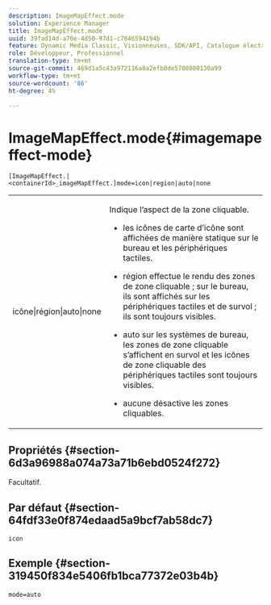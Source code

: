 ```yaml
---
description: ImageMapEffect.mode
solution: Experience Manager
title: ImageMapEffect.mode
uuid: 39fad14d-a70e-4d50-97d1-c7846594194b
feature: Dynamic Media Classic, Visionneuses, SDK/API, Catalogue électronique
role: Développeur, Professionnel
translation-type: tm+mt
source-git-commit: 469d1a5c43a972116a8a2efb0de5708800130a99
workflow-type: tm+mt
source-wordcount: '86'
ht-degree: 4%

---
```



# ImageMapEffect.mode{#imagemapeffect-mode}

`[ImageMapEffect.|<containerId>_imageMapEffect.]mode=icon|region|auto|none`

<table id="table_4A3D7D66D76A403199303155318D0DE1"> 
 <tbody> 
  <tr> 
   <td colname="col1"> <p> <span class="codeph"> icône|région|auto|none  </span> </p> </td> 
   <td colname="col2"> <p>Indique l’aspect de la zone cliquable. </p> <p> 
     <ul id="ul_DDA49C152718486E853213E6FC2182B2"> 
      <li id="li_18F86AB4D2F544319CCDF7BE376ABA53"> <p> <span class="codeph"> les icônes de  </span> carte d’icône sont affichées de manière statique sur le bureau et les périphériques tactiles. </p> </li> 
      <li id="li_F8832681CDD6456E9147A37C99BAFFED"> <p> <span class="codeph"> région  </span> effectue le rendu des zones de zone cliquable ; sur le bureau, ils sont affichés sur les périphériques tactiles et de survol ; ils sont toujours visibles. </p> </li> 
      <li id="li_9F7DD686E8104AEB944505363F433C0F"> <p> <span class="codeph"> auto  </span> sur les systèmes de bureau, les zones de zone cliquable s’affichent en survol et les icônes de zone cliquable des périphériques tactiles sont toujours visibles. </p> </li> 
      <li id="li_7CB644F3A029480293B46F44FF8D03B6"> <p> <span class="codeph"> aucune  </span> désactive les zones cliquables. </p> </li> 
     </ul> </p> </td> 
  </tr> 
 </tbody> 
</table>

## Propriétés {#section-6d3a96988a074a73a71b6ebd0524f272}

Facultatif.

## Par défaut {#section-64fdf33e0f874edaad5a9bcf7ab58dc7}

`icon`

## Exemple {#section-319450f834e5406fb1bca77372e03b4b}

`mode=auto`
